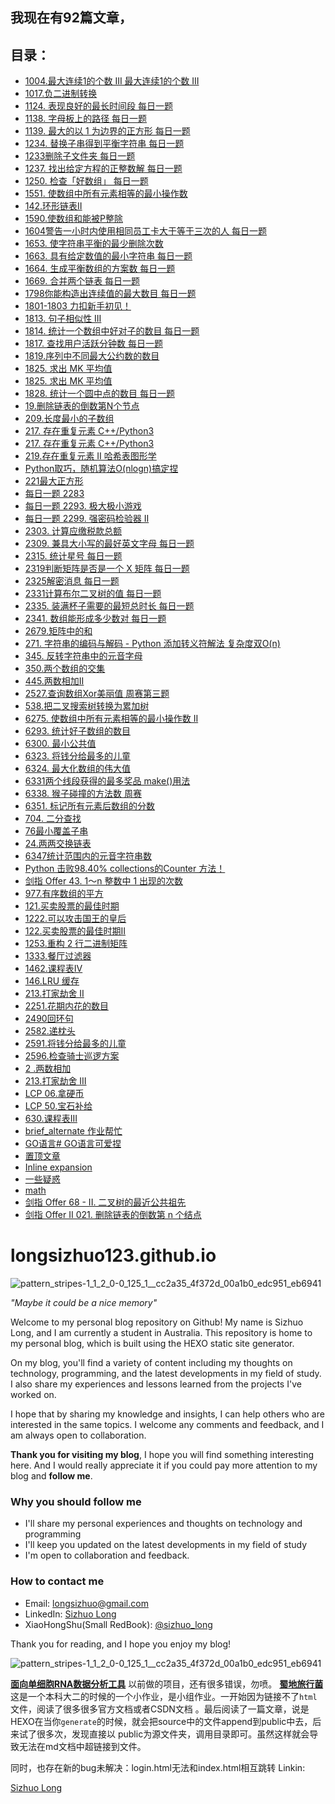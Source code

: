 
## 我现在有92篇文章，
## 目录：
    
- [1004.最大连续1的个数 III 最大连续1的个数 III](https://longsizhuo123.github.io/post/ed19b576.html)
- [1017.负二进制转换](https://longsizhuo123.github.io/post/80cafdc8.html)
- [1124. 表现良好的最长时间段 每日一题](https://longsizhuo123.github.io/post/a5d1dfda.html)
- [1138. 字母板上的路径 每日一题](https://longsizhuo123.github.io/post/fd471847.html)
- [1139. 最大的以 1 为边界的正方形  每日一题](https://longsizhuo123.github.io/post/eb193c1f.html)
- [1234. 替换子串得到平衡字符串 每日一题](https://longsizhuo123.github.io/post/56d97dcf.html)
- [1233删除子文件夹 每日一题](https://longsizhuo123.github.io/post/6610c769.html)
- [1237. 找出给定方程的正整数解  每日一题](https://longsizhuo123.github.io/post/14b94db7.html)
- [1250. 检查「好数组」 每日一题](https://longsizhuo123.github.io/post/435a9a0d.html)
- [1551. 使数组中所有元素相等的最小操作数](https://longsizhuo123.github.io/post/b2a927d5.html)
- [142.环形链表II](https://longsizhuo123.github.io/post/e2c9cca9.html)
- [1590.使数组和能被P整除](https://longsizhuo123.github.io/post/59825e1f.html)
- [1604警告一小时内使用相同员工卡大于等于三次的人 每日一题](https://longsizhuo123.github.io/post/bb7bcf54.html)
- [1653. 使字符串平衡的最少删除次数](https://longsizhuo123.github.io/post/cac21f27.html)
- [1663. 具有给定数值的最小字符串 每日一题](https://longsizhuo123.github.io/post/4d7252f8.html)
- [1664. 生成平衡数组的方案数 每日一题](https://longsizhuo123.github.io/post/1978f474.html)
- [1669. 合并两个链表 每日一题](https://longsizhuo123.github.io/post/d482ac75.html)
- [1798你能构造出连续值的最大数目 每日一题](https://longsizhuo123.github.io/post/3667cd44.html)
- [1801-1803 力扣新手初见！](https://longsizhuo123.github.io/post/2f3e8e26.html)
- [1813. 句子相似性 III](https://longsizhuo123.github.io/post/69c2a1dd.html)
- [1814. 统计一个数组中好对子的数目 每日一题](https://longsizhuo123.github.io/post/ceb1e67f.html)
- [1817. 查找用户活跃分钟数 每日一题](https://longsizhuo123.github.io/post/d0a9337b.html)
- [1819.序列中不同最大公约数的数目](https://longsizhuo123.github.io/post/de522cea.html)
- [1825. 求出 MK 平均值](https://longsizhuo123.github.io/post/6be57ef7.html)
- [1825. 求出 MK 平均值](https://longsizhuo123.github.io/post/6be57ef7.html)
- [1828. 统计一个圆中点的数目 每日一题](https://longsizhuo123.github.io/post/3277549c.html)
- [19.删除链表的倒数第N个节点](https://longsizhuo123.github.io/post/c916b663.html)
- [209.长度最小的子数组](https://longsizhuo123.github.io/post/e6227611.html)
- [217. 存在重复元素 C++/Python3](https://longsizhuo123.github.io/post/717042a6.html)
- [217. 存在重复元素 C++/Python3](https://longsizhuo123.github.io/post/717042a6.html)
- [219.存在重复元素 II 哈希表图形学](https://longsizhuo123.github.io/post/16b0e9f1.html)
- [Python取巧，随机算法O(nlogn)搞定捏](https://longsizhuo123.github.io/post/a1d26db4.html)
- [221最大正方形](https://longsizhuo123.github.io/post/e03edda.html)
- [每日一题 2283](https://longsizhuo123.github.io/post/c3f7f59f.html)
- [每日一题 2293. 极大极小游戏](https://longsizhuo123.github.io/post/9df6242c.html)
- [每日一题 2299. 强密码检验器 II](https://longsizhuo123.github.io/post/7ded25bb.html)
- [2303. 计算应缴税款总额](https://longsizhuo123.github.io/post/11597f8b.html)
- [2309. 兼具大小写的最好英文字母 每日一题](https://longsizhuo123.github.io/post/b4953d62.html)
- [2315. 统计星号 每日一题](https://longsizhuo123.github.io/post/dc8d7590.html)
- [2319判断矩阵是否是一个 X 矩阵 每日一题](https://longsizhuo123.github.io/post/f7c5db77.html)
- [2325解密消息 每日一题](https://longsizhuo123.github.io/post/f4b99a74.html)
- [2331计算布尔二叉树的值 每日一题](https://longsizhuo123.github.io/post/a564ea0e.html)
- [2335. 装满杯子需要的最短总时长 每日一题](https://longsizhuo123.github.io/post/4400daa1.html)
- [2341. 数组能形成多少数对  每日一题](https://longsizhuo123.github.io/post/f953c753.html)
- [2679.矩阵中的和](https://longsizhuo123.github.io/post/5277100.html)
- [271. 字符串的编码与解码 - Python 添加转义符解法 复杂度双O(n)](https://longsizhuo123.github.io/post/5992f238.html)
- [345. 反转字符串中的元音字母](https://longsizhuo123.github.io/post/1c57c22c.html)
- [350.两个数组的交集](https://longsizhuo123.github.io/post/616577aa.html)
- [445.两数相加II](https://longsizhuo123.github.io/post/2c4cc46c.html)
- [2527.查询数组Xor美丽值 周赛第三题](https://longsizhuo123.github.io/post/20ffa67a.html)
- [538.把二叉搜索树转换为累加树](https://longsizhuo123.github.io/post/32401b69.html)
- [6275. 使数组中所有元素相等的最小操作数 II](https://longsizhuo123.github.io/post/4e14482b.html)
- [6293. 统计好子数组的数目](https://longsizhuo123.github.io/post/81004405.html)
- [6300. 最小公共值](https://longsizhuo123.github.io/post/fefe18d8.html)
- [6323. 将钱分给最多的儿童](https://longsizhuo123.github.io/post/b9130c0e.html)
- [6324. 最大化数组的伟大值](https://longsizhuo123.github.io/post/1e6b72b8.html)
- [6331两个线段获得的最多奖品 make()用法](https://longsizhuo123.github.io/post/14d9382b.html)
- [6338. 猴子碰撞的方法数 周赛](https://longsizhuo123.github.io/post/2aa720ec.html)
- [6351. 标记所有元素后数组的分数](https://longsizhuo123.github.io/post/20116270.html)
- [704. 二分查找](https://longsizhuo123.github.io/post/41f30363.html)
- [76最小覆盖子串](https://longsizhuo123.github.io/post/ae10d3c1.html)
- [24.两两交换链表](https://longsizhuo123.github.io/post/d030a5a0.html)
- [6347统计范围内的元音字符串数](https://longsizhuo123.github.io/post/52923acb.html)
- [Python 击败98.40% collections的Counter 方法！](https://longsizhuo123.github.io/post/73b5ce9c.html)
- [剑指 Offer 43. 1～n 整数中 1 出现的次数](https://longsizhuo123.github.io/post/f0d96a1f.html)
- [977.有序数组的平方](https://longsizhuo123.github.io/post/a386fcdc.html)
- [121.买卖股票的最佳时期](https://longsizhuo123.github.io/post/3a21fe32.html)
- [1222.可以攻击国王的皇后](https://longsizhuo123.github.io/post/a6577367.html)
- [122.买卖股票的最佳时期II](https://longsizhuo123.github.io/post/a75da5a.html)
- [1253.重构 2 行二进制矩阵](https://longsizhuo123.github.io/post/5c98e66b.html)
- [1333.餐厅过滤器](https://longsizhuo123.github.io/post/7f1331bc.html)
- [1462.课程表IV](https://longsizhuo123.github.io/post/5f312ae.html)
- [146.LRU 缓存](https://longsizhuo123.github.io/post/b9130c0e.html)
- [213.打家劫舍 II](https://longsizhuo123.github.io/post/85beb0bf.html)
- [2251.花期内花的数目](https://longsizhuo123.github.io/post/3a21fe32.html)
- [2490回环句](https://longsizhuo123.github.io/post/5c07686c.html)
- [2582.递枕头](https://longsizhuo123.github.io/post/82e09f92.html)
- [2591.将钱分给最多的儿童](https://longsizhuo123.github.io/post/6a9ab144.html)
- [2596.检查骑士巡逻方案](https://longsizhuo123.github.io/post/29546b92.html)
- [2 .两数相加](https://longsizhuo123.github.io/post/fa9db6b8.html)
- [213.打家劫舍 III](https://longsizhuo123.github.io/post/86590614.html)
- [LCP 06.拿硬币](https://longsizhuo123.github.io/post/66079b7b.html)
- [LCP 50.宝石补给](https://longsizhuo123.github.io/post/762ca698.html)
- [630.课程表III](https://longsizhuo123.github.io/post/e14241e.html)
- [brief_alternate 作业帮忙](https://longsizhuo123.github.io/post/dbbd7d58.html)
- [GO语言# GO语言可爱捏](https://longsizhuo123.github.io/post/67fc8613.html)
- [置顶文章](https://longsizhuo123.github.io/post/edc2b94.html)
- [Inline expansion](https://longsizhuo123.github.io/post/2660e935.html)
- [一些疑惑](https://longsizhuo123.github.io/post/941aeb72.html)
- [math](https://longsizhuo123.github.io/post/a927044d.html)
- [剑指 Offer 68 - II. 二叉树的最近公共祖先](https://longsizhuo123.github.io/post/36f314aa.html)
- [剑指 Offer II 021. 删除链表的倒数第 n 个结点](https://longsizhuo123.github.io/post/3ed2f01c.html)

# longsizhuo123.github.io

![pattern_stripes-1_1_2_0-0_125_1__cc2a35_4f372d_00a1b0_edc951_eb6941](https://user-images.githubusercontent.com/114939201/214082770-35d1fb45-9891-4b73-ba89-18e33030640f.png)

*"Maybe it could be a nice memory"*

Welcome to my personal blog repository on Github! My name is Sizhuo Long, and I am currently a student in Australia. This repository is home to my personal blog, which is built using the HEXO static site generator. 

On my blog, you'll find a variety of content including my thoughts on technology, programming, and the latest developments in my field of study. I also share my experiences and lessons learned from the projects I've worked on. 

I hope that by sharing my knowledge and insights, I can help others who are interested in the same topics. I welcome any comments and feedback, and I am always open to collaboration. 

**Thank you for visiting my blog**, I hope you will find something interesting here. And I would really appreciate it if you could pay more attention to my blog and **follow me**.

### Why you should follow me
* I'll share my personal experiences and thoughts on technology and programming 
* I'll keep you updated on the latest developments in my field of study
* I'm open to collaboration and feedback.

### How to contact me
* Email: longsizhuo@gmail.com
* LinkedIn: [Sizhuo Long](https://www.linkedin.com/in/longsizhuo/)
* XiaoHongShu(Small RedBook): [@sizhuo_long](https://www.xiaohongshu.com/user/profile/5c0b8cc2000000000601e809)

Thank you for reading, and I hope you enjoy my blog!

![pattern_stripes-1_1_2_0-0_125_1__cc2a35_4f372d_00a1b0_edc951_eb6941](https://user-images.githubusercontent.com/114939201/214082782-ae84027e-0a15-4ed4-843b-00a29ea19480.png)

**[面向单细胞RNA数据分析工具](https://longsizhuo.shinyapps.io/long/)**
以前做的项目，还有很多错误，勿喷。
**[蜀地旅行菌](html/Sichuan_Traveler/index.html)**
这是一个本科大二的时候的一个小作业，是小组作业。一开始因为链接不了`html`文件，阅读了很多很多官方文档或者CSDN文档
    。最后阅读了一篇文章，说是HEXO在当你`generate`的时候，就会把source中的文件append到public中去，后来试了很多次，发现直接以
public为源文件夹，调用目录即可。虽然这样就会导致无法在md文档中超链接到文件。    

同时，也存在新的bug未解决：login.html无法和index.html相互跳转
Linkin:


<div class="badge-base LI-profile-badge" data-locale="zh_CN" data-size="medium" data-theme="dark" data-type="HORIZONTAL" data-vanity="longsizhuo" data-version="v1"><a class="badge-base__link LI-simple-link" href="https://au.linkedin.com/in/longsizhuo?trk=profile-badge">Sizhuo Long</a></div>
























    